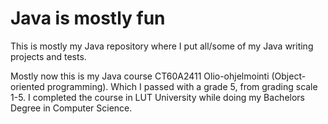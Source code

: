 # Java is mostly fun

This is mostly my Java repository where I put all/some of my Java writing projects and tests.

Mostly now this is my Java course CT60A2411 Olio-ohjelmointi (Object-oriented programming). Which I passed with a grade 5, from grading scale 1-5. I completed the course in LUT University while doing my Bachelors Degree in Computer Science.
